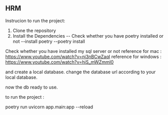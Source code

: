 ## HRM


Instrucion to run the project:

1. Clone the repository
2. Install the Dependencies
-- Check whether you have poetry installed or not 
--install poetry 
--poetry install

Check whether you have installed my sql server or not 
 reference for mac  : https://www.youtube.com/watch?v=nj3nBCwZaqI
 reference for windows : https://www.youtube.com/watch?v=hiS_mWZmmI0


 and create a local database.
    change the database url according to your local database.

now the db ready to use.



to run the project :

poetry run uvicorn app.main:app --reload









